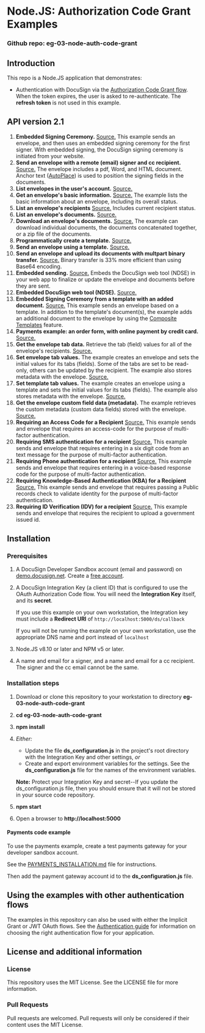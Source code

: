 # Node.JS: Authorization Code Grant Examples

### Github repo: eg-03-node-auth-code-grant
## Introduction
This repo is a Node.JS application that demonstrates:

* Authentication with DocuSign via the
[Authorization Code Grant flow](https://developers.docusign.com/esign-rest-api/guides/authentication/oauth2-code-grant).
When the token expires, the user is asked to re-authenticate.
The **refresh token** is not used in this example.



## API version 2.1

1. **Embedded Signing Ceremony.**
   [Source.](./eg-03-node-auth-code-grant/blob/tree/master/lib/examples/eg001EmbeddedSigning.js)
   This example sends an envelope, and then uses an embedded signing ceremony for the first signer.
   With embedded signing, the DocuSign signing ceremony is initiated from your website.
1. **Send an envelope with a remote (email) signer and cc recipient.**
   [Source.](./eg-03-node-auth-code-grant/blob/tree/master/lib/examples/eg002SigningViaEmail.js)
   The envelope includes a pdf, Word, and HTML document.
   Anchor text ([AutoPlace](https://support.docusign.com/en/guides/AutoPlace-New-DocuSign-Experience)) is used to position the signing fields in the documents.
1. **List envelopes in the user's account.**
   [Source.](./eg-03-node-auth-code-grant/blob/tree/master/lib/examples/eg003ListEnvelopes.js)
1. **Get an envelope's basic information.**
   [Source.](./eg-03-node-auth-code-grant/blob/tree/master/lib/examples/eg004EnvelopeInfo.js)
   The example lists the basic information about an envelope, including its overall status.
1. **List an envelope's recipients** 
   [Source.](./eg-03-node-auth-code-grant/blob/tree/master/lib/examples/eg005EnvelopeRecipients.js)
   Includes current recipient status.
1. **List an envelope's documents.**
   [Source.](./eg-03-node-auth-code-grant/blob/tree/master/lib/examples/eg006EnvelopeDocs.js)
1. **Download an envelope's documents.** 
   [Source.](./eg-03-node-auth-code-grant/blob/tree/master/lib/examples/eg007EnvelopeGetDoc.js)
   The example can download individual
   documents, the documents concatenated together, or a zip file of the documents.
1. **Programmatically create a template.**
   [Source.](./eg-03-node-auth-code-grant/blob/tree/master/lib/examples/eg008CreateTemplate.js)
1. **Send an envelope using a template.**
   [Source.](./eg-03-node-auth-code-grant/blob/tree/master/lib/examples/eg009UseTemplate.js)
1. **Send an envelope and upload its documents with multpart binary transfer.**
   [Source.](./eg-03-node-auth-code-grant/blob/tree/master/lib/examples/eg010SendBinaryDocs.js)
   Binary transfer is 33% more efficient than using Base64 encoding.
1. **Embedded sending.**
   [Source.](./eg-03-node-auth-code-grant/blob/tree/master/lib/examples/eg011EmbeddedSending.js)
   Embeds the DocuSign web tool (NDSE) in your web app to finalize or update 
   the envelope and documents before they are sent.
1. **Embedded DocuSign web tool (NDSE).**
   [Source.](./eg-03-node-auth-code-grant/blob/tree/master/lib/examples/eg012EmbeddedConsole.js)
1. **Embedded Signing Ceremony from a template with an added document.**
   [Source.](./eg-03-node-auth-code-grant/blob/tree/master/lib/examples/eg013AddDocToTemplate.js)
   This example sends an envelope based on a template.
   In addition to the template's document(s), the example adds an
   additional document to the envelope by using the
   [Composite Templates](https://developers.docusign.com/esign-rest-api/guides/features/templates#composite-templates)
   feature.
1. **Payments example: an order form, with online payment by credit card.**
   [Source.](./eg-03-node-auth-code-grant/blob/tree/master/lib/examples/eg014CollectPayment.js)
1. **Get the envelope tab data.**
   Retrieve the tab (field) values for all of the envelope's recipients.
   [Source.](./eg-03-node-auth-code-grant/blob/tree/master/lib/examples/eg015EnvelopeTabData.js)
1. **Set envelope tab values.**
   The example creates an envelope and sets the initial values for its tabs (fields). Some of the tabs
   are set to be read-only, others can be updated by the recipient. The example also stores
   metadata with the envelope.
   [Source.](./eg-03-node-auth-code-grant/blob/tree/master/lib/examples/eg016SetTabValues.js)
1. **Set template tab values.**
   The example creates an envelope using a template and sets the initial values for its tabs (fields).
   The example also stores metadata with the envelope.
   [Source.](./eg-03-node-auth-code-grant/blob/tree/master/lib/examples/eg017SetTemplateTabValues.js)
1. **Get the envelope custom field data (metadata).**
   The example retrieves the custom metadata (custom data fields) stored with the envelope.
   [Source.](./eg-03-node-auth-code-grant/blob/tree/master/lib/examples/eg018EnvelopeCustomFieldData.js)
1. **Requiring an Access Code for a Recipient**
   [Source.](./eg-03-node-auth-code-grant/blob/tree/master/lib/examples/Controllers/Eg019AccessCodeAuthentication.js)
   This example sends and envelope that requires an access-code for the purpose of multi-factor authentication.
1. **Requiring SMS authentication for a recipient**
   [Source.](./eg-03-node-auth-code-grant/blob/tree/master/lib/examples/Controllers/Eg020SmsAuthentication.js)
   This example sends and envelope that requires entering in a six digit code from an text message for the purpose of multi-factor authentication.
1. **Requiring Phone authentication for a recipient**
   [Source.](./eg-03-node-auth-code-grant/blob/tree/master/lib/examples/Controllers/Eg021PhoneAuthentication.js)
   This example sends and envelope that requires entering in a voice-based response code for the purpose of multi-factor authentication.
1. **Requiring Knowledge-Based Authentication (KBA) for a Recipient**
   [Source.](./eg-03-node-auth-code-grant/blob/tree/master/lib/examples/Controllers/Eg022KbaAuthentication.js)
   This example sends and envelope that requires passing a Public records check to validate identity for the purpose of multi-factor authentication.
1. **Requiring ID Verification (IDV) for a recipient**
   [Source.](./eg-03-node-auth-code-grant/blob/tree/master/lib/examples/Controllers/Eg023KbaAuthentication.js)
   This example sends and envelope that requires the recipient to upload a government issued id.    


## Installation

### Prerequisites
1. A DocuSign Developer Sandbox account (email and password) on [demo.docusign.net](https://demo.docusign.net).
   Create a [free account](https://go.docusign.com/sandbox/productshot/?elqCampaignId=16534).
1. A DocuSign Integration Key (a client ID) that is configured to use the
   OAuth Authorization Code flow.
   You will need the **Integration Key** itself, and its **secret**.

   If you use this example on your own workstation,
   the Integration key must include a **Redirect URI** of `http://localhost:5000/ds/callback`

   If you will not be running the example on your own workstation,
   use the appropriate DNS name and port instead of `localhost`

1. Node.JS v8.10 or later and NPM v5 or later.
1. A name and email for a signer, and a name and email for a cc recipient.
   The signer and the cc email cannot be the same.

### Installation steps
1. Download or clone this repository to your workstation to directory **eg-03-node-auth-code-grant**
1. **cd eg-03-node-auth-code-grant**
1. **npm install**
1. *Either:*

   * Update the file **ds_configuration.js** in the project's root directory
     with the Integration Key
     and other settings, *or*
   * Create and export environment variables for the settings.
     See the **ds_configuration.js** file
     for the names of the environment variables.

   **Note:** Protect your Integration Key and secret--If you update
   the ds_configuration.js file, then you
   should ensure that it will not be stored in your source code
   repository.

1. **npm start**
1. Open a browser to **http://localhost:5000**

#### Payments code example
To use the payments example, create a 
test payments gateway for your developer sandbox account. 

See the 
[PAYMENTS_INSTALLATION.md](./eg-03-node-auth-code-grant/blob/master/PAYMENTS_INSTALLATION.md)
file for instructions.
   
Then add the payment gateway account id to the **ds_configuration.js** file.

## Using the examples with other authentication flows

The examples in this repository can also be used with either the
Implicit Grant or JWT OAuth flows.
See the [Authentication guide](https://developers.docusign.com/esign-rest-api/guides/authentication)
for information on choosing the right authentication flow for your application.

## License and additional information

### License
This repository uses the MIT License. See the LICENSE file for more information.

### Pull Requests
Pull requests are welcomed. Pull requests will only be considered if their content
uses the MIT License.
